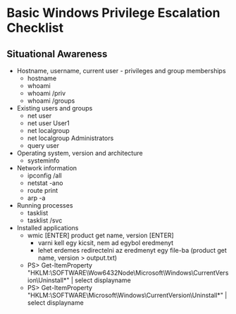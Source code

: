# Basic Windows Privilege Escalation Checklist
## Situational Awareness
* Hostname, username, current user - privileges and group memberships
  * hostname
  * whoami
  * whoami /priv
  * whoami /groups
* Existing users and groups
  * net user
  * net user User1
  * net localgroup
  * net localgroup Administrators
  * query user
* Operating system, version and architecture
  * systeminfo
* Network information
  * ipconfig /all
  * netstat -ano
  * route print
  * arp -a
* Running processes
  * tasklist
  * tasklist /svc
* Installed applications
  * wmic [ENTER] product get name, version [ENTER]
    * varni kell egy kicsit, nem ad egybol eredmenyt
    * lehet erdemes redirectelni az eredmenyt egy file-ba (product get name, version > output.txt)
  * PS> Get-ItemProperty "HKLM:\SOFTWARE\Wow6432Node\Microsoft\Windows\CurrentVersion\Uninstall\*" | select displayname
  * PS> Get-ItemProperty "HKLM:\SOFTWARE\Microsoft\Windows\CurrentVersion\Uninstall\*" | select displayname
